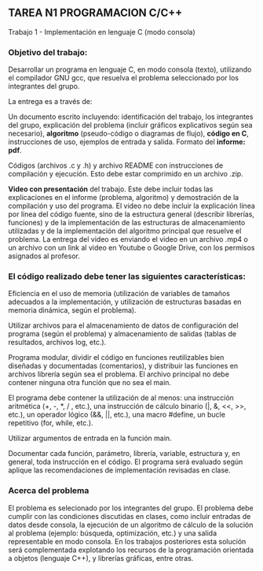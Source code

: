 ## TAREA N1 PROGRAMACION C/C++

Trabajo 1 - Implementación en lenguaje C (modo consola)



### Objetivo del trabajo:

Desarrollar un programa en lenguaje C, en modo consola (texto), utilizando el compilador GNU gcc, que resuelva el problema seleccionado por los integrantes del grupo.

La entrega es a través de:

Un documento escrito incluyendo: identificación del trabajo, los integrantes del grupo, explicación del problema (incluir gráficos explicativos según sea necesario), **algoritmo** (pseudo-código o diagramas de flujo), **código en C**, instrucciones de uso, ejemplos de entrada y salida. Formato del **informe: pdf**.

Códigos (archivos .c y .h) y archivo README con instrucciones de compilación y ejecución. Esto debe estar comprimido en un archivo .zip.

**Video con presentación** del trabajo. Este debe incluir todas las explicaciones en el informe (problema, algoritmo) y demostración de la compilación y uso del programa. El video no debe incluir la explicación línea por línea del código fuente, sino de la estructura general (describir librerías, funciones) y de la implementación de las estructuras de almacenamiento utilizadas y de la implementación del algoritmo principal que resuelve el problema. La entrega del video es enviando el video en un archivo .mp4 o un archivo con un link al video en Youtube o Google Drive, con los permisos asignados al profesor.

### El código realizado debe tener las siguientes características:

Eficiencia en el uso de memoria (utilización de variables de tamaños adecuados a la implementación, y utilización de estructuras basadas en memoria dinámica, según el problema).

Utilizar archivos para el almacenamiento de datos de configuración del programa (según el problema) y almacenamiento de salidas (tablas de resultados, archivos log, etc.).

Programa modular, dividir el código en funciones reutilizables bien diseñadas y documentadas (comentarios), y distribuir las funciones en archivos librería según sea el problema. El archivo principal no debe contener ninguna otra función que no sea el main.

El programa debe contener la utilización de al menos: una instrucción aritmética (+, -, *, / , etc.), una instrucción de cálculo binario (|, &, <<, >>, etc.), un operador lógico (&&, ||, etc.), una macro #define, un bucle repetitivo (for, while, etc.).

Utilizar argumentos de entrada en la función main.

Documentar cada función, parámetro, librería, variable, estructura y, en general, toda instrucción en el código.
El programa será evaluado según aplique las recomendaciones de implementación revisadas en clase.

### Acerca del problema

El problema es selecionado por los integrantes del grupo. El problema debe cumplir con las condiciones discutidas en clases, como incluir entradas de datos desde consola, la ejecución de un algoritmo de cálculo de la solución al problema (ejemplo: búsqueda, optimización, etc.) y una salida representable en modo consola. En los trabajos posteriores esta solución será complementada explotando los recursos de la programación orientada a objetos (lenguaje C++), y librerías gráficas, entre otras.